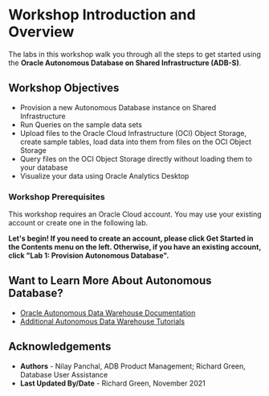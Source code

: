 # Workshop Introduction and Overview                                    

The labs in this workshop walk you through all the steps to get started using the **Oracle Autonomous Database on Shared Infrastructure (ADB-S)**.

## **Workshop Objectives**
- Provision a new Autonomous Database instance on Shared Infrastructure
- Run Queries on the sample data sets
- Upload files to the Oracle Cloud Infrastructure (OCI) Object Storage, create sample tables, load data into them from files on the OCI Object Storage
- Query files on the OCI Object Storage directly without loading them to your database
- Visualize your data using Oracle Analytics Desktop

### **Workshop Prerequisites**

This workshop requires an Oracle Cloud account. You may use your existing account or create one in the following lab.

**Let's begin! If you need to create an account, please click Get Started in the Contents menu on the left. Otherwise, if you have an existing account, click "Lab 1: Provision Autonomous Database".**

## Want to Learn More About Autonomous Database?

- <a href="https://docs.oracle.com/en/cloud/paas/autonomous-data-warehouse-cloud/index.html" target="\_blank">Oracle Autonomous Data Warehouse Documentation</a>
- <a href="https://docs.oracle.com/en/cloud/paas/autonomous-data-warehouse-cloud/tutorials.html" target="\_blank">Additional Autonomous Data Warehouse Tutorials</a>

## Acknowledgements

- **Authors** - Nilay Panchal, ADB Product Management; Richard Green, Database User Assistance
- **Last Updated By/Date** - Richard Green, November 2021
